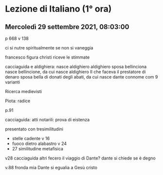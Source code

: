 # Lezione di Italiano (1° ora)
## Mercoledì 29 settembre 2021, 08:03:00

p 668 v 138

ci si nutre spiritualmente se non si vaneggia


francesco figura christi riceve le stimmate


cacciaguida e aldighiera: nasce aldighiero
aldighiero sposa bellinciona
nasce bellincione, da cui nasce aldighiero II che faceva il prestatore di denaro
sposa bella di donati degli abati, da cui nasce dante
connome com 9 varianti 


Ricerca medievisti


Piota: radice

p.91



cacciaguida: atti notarili: prova di eistenza

presentato con tresimilitudini
* stelle cadente v 16 
* fuoco dietro alabastro v 24
* 27 similitudine metafisica


v28 cacciaguida
altri fecero il viaggio di Dante?
dante si chiede se è degno


v.88 fronda mia
Dante si egualia a Gesù cristo
<!--stackedit_data:
eyJoaXN0b3J5IjpbMTA2Njk0NjkyNCwyMjgyNjI5NzQsNzgzNT
Q4NjM0LC0yMTEzOTE0NjU0XX0=
-->